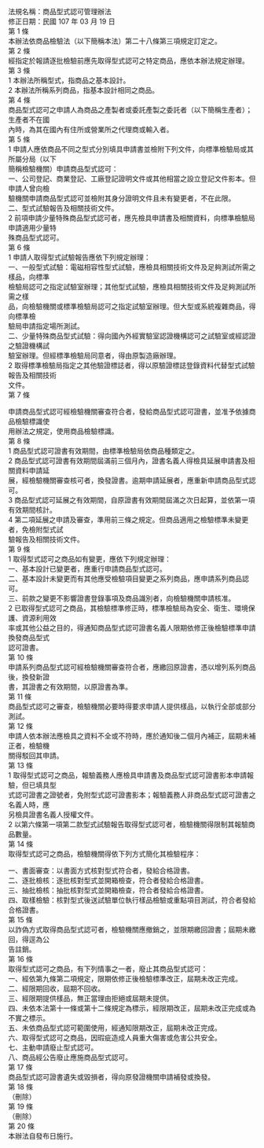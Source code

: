 法規名稱：商品型式認可管理辦法  
修正日期：民國 107 年 03 月 19 日  
第 1 條  
本辦法依商品檢驗法（以下簡稱本法）第二十八條第三項規定訂定之。  
第 2 條  
經指定於報請逐批檢驗前應先取得型式認可之特定商品，應依本辦法規定辦理。  
第 3 條  
1 本辦法所稱型式，指商品之基本設計。  
2 本辦法所稱系列商品，指基本設計相同之商品。  
第 4 條  
商品型式認可之申請人為商品之產製者或委託產製之委託者（以下簡稱生產者）；生產者不在國  
內時，為其在國內有住所或營業所之代理商或輸入者。  
第 5 條  
1 申請人應依商品不同之型式分別填具申請書並檢附下列文件，向標準檢驗局或其所屬分局（以下  
簡稱檢驗機關）申請商品型式認可：  
一、公司登記、商業登記、工廠登記證明文件或其他相當之設立登記文件影本。但申請人曾向檢  
驗機關申請商品型式認可並檢附其身分證明文件且未有變更者，不在此限。  
二、型式試驗報告及相關技術文件。  
2 前項申請少量特殊商品型式認可者，應先檢具申請書及相關資料，向標準檢驗局申請適用少量特  
殊商品型式認可。  
第 6 條  
1 申請人取得型式試驗報告應依下列規定辦理：  
一、一般型式試驗：電磁相容性型式試驗，應檢具相關技術文件及足夠測試所需之樣品，向標準  
檢驗局認可之指定試驗室辦理；其他型式試驗，應檢具相關技術文件及足夠測試所需之樣  
品，向檢驗機關或標準檢驗局認可之指定試驗室辦理。但大型或系統複雜商品，得向標準檢  
驗局申請指定場所測試。  
二、少量特殊商品型式試驗：得向國內外經實驗室認證機構認可之試驗室或經認證之驗證機構試  
驗室辦理。但經標準檢驗局同意者，得由原製造廠辦理。  
2 取得標準檢驗局指定之其他驗證標誌者，得以原驗證標誌登錄資料代替型式試驗報告及相關技術  
文件。  
第 7 條  


申請商品型式認可經檢驗機關審查符合者，發給商品型式認可證書，並准予依據商品檢驗標識使  
用辦法之規定，使用商品檢驗標識。  
第 8 條  
1 商品型式認可證書有效期間，由標準檢驗局依商品種類定之。  
2 商品型式認可證書有效期間屆滿前三個月內，證書名義人得檢具延展申請書及相關資料申請延  
展，經檢驗機關審查核可者，換發證書。逾期申請延展者，應重新申請商品型式認可。  
3 商品型式認可延展之有效期間，自原證書有效期間屆滿之次日起算，並依第一項有效期間核計。  
4 第二項延展之申請及審查，準用前三條之規定。但商品適用之檢驗標準未變更者，免檢附型式試  
驗報告及相關技術文件。  
第 9 條  
1 取得型式認可之商品如有變更，應依下列規定辦理：  
一、基本設計已變更者，應重行申請商品型式認可。  
二、基本設計未變更而有其他應受檢驗項目變更之系列商品，應申請系列商品認可。  
三、前款之變更不影響證書登錄事項及商品識別者，向檢驗機關申請核准。  
2 已取得型式認可之商品，其檢驗標準修正時，標準檢驗局為安全、衛生、環境保護、資源利用效  
率或其他公益之目的，得通知商品型式認可證書名義人限期依修正後檢驗標準申請換發商品型式  
認可證書。  
第 10 條  
申請系列商品型式認可經檢驗機關審查符合者，應繳回原證書，憑以增列系列商品後，換發新證  
書，其證書之有效期間，以原證書為準。  
第 11 條  
商品型式認可之審查，檢驗機關必要時得要求申請人提供樣品，以執行全部或部分測試。  
第 12 條  
申請人依本辦法應檢具之資料不全或不符時，應於通知後二個月內補正，屆期未補正者，檢驗機  
關得駁回其申請。  
第 13 條  
1 取得型式認可之商品，報驗義務人應檢具申請書及商品型式認可證書影本申請報驗，但已填具型  
式認可證書之證號者，免附型式認可證書影本；報驗義務人非商品型式認可證書之名義人時，應  
另檢具證書名義人授權文件。  
2 以第六條第一項第二款型式試驗報告取得型式認可者，檢驗機關得限制其報驗商品數量。  
第 14 條  
取得型式認可之商品，檢驗機關得依下列方式簡化其檢驗程序：  


一、書面審查：以書面方式核對型式符合者，發給合格證書。  
二、逐批檢核：逐批核對型式並開箱檢查，符合者發給合格證書。  
三、抽批檢核：抽批核對型式並開箱檢查，符合者發給合格證書。  
四、取樣檢驗：核對型式後送試驗單位執行樣品檢驗或重點項目測試，符合者發給合格證書。  
第 15 條  
以詐偽方式取得商品型式認可者，檢驗機關應撤銷之，並限期繳回證書；屆期未繳回，得逕為公  
告註銷。  
第 16 條  
取得型式認可之商品，有下列情事之一者，廢止其商品型式認可：  
一、經依第九條第二項規定，限期依修正後檢驗標準改正，屆期未改正完成。  
二、經限期回收，屆期不回收。  
三、經限期提供樣品，無正當理由拒絕或屆期未提供。  
四、未依本法第十一條或第十二條規定為標示，經限期改正，屆期未改正完成或為不實之標示。  
五、未依商品型式認可範圍使用，經通知限期改正，屆期未改正完成。  
六、取得型式認可之商品，因瑕疵造成人員重大傷害或危害公共安全。  
七、主動申請廢止型式認可。  
八、商品經公告廢止應施商品型式認可。  
第 17 條  
商品型式認可證書遺失或毀損者，得向原發證機關申請補發或換發。  
第 18 條  
（刪除）  
第 19 條  
（刪除）  
第 20 條  
本辦法自發布日施行。  


